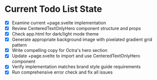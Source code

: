 <!-- DO NOT EDIT - Managed by todo_list tool -->
<!-- Updated: 2025-09-28T15:01:48.209Z -->

# Current Todo List State

- [x] Examine current +page.svelte implementation
- [x] Review CenteredTextOnlyHero component structure and props
- [x] Check app.html for dark/light mode theme
- [x] Generate appropriate background image with pixelated gradient grid pattern
- [x] Write compelling copy for Octra's hero section
- [x] Update +page.svelte to import and use CenteredTextOnlyHero component
- [x] Verify implementation matches brand style guide requirements
- [x] Run comprehensive error check and fix all issues
